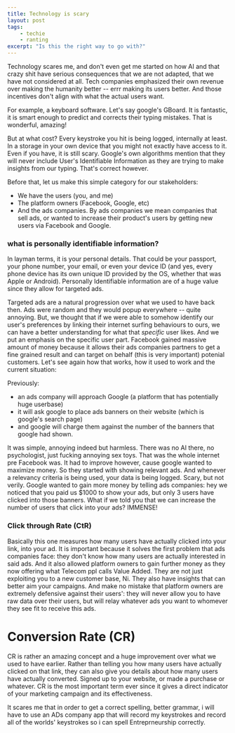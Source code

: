 ```yaml
---
title: Technology is scary
layout: post
tags:
    - techie
    - ranting
excerpt: "Is this the right way to go with?"
---
```



Technology scares me, and don't even get me started on how AI and that crazy shit have serious consequences that we are not adapted, that we have not considered at all. Tech companies emphasized their own revenue over making the humanity better -- errr making its users better. And those incentives don't align with what the actual users want. 

For example, a keyboard software. Let's say google's GBoard. It is fantastic, it is smart enough to predict and corrects their typing mistakes. That is wonderful, amazing!

But at what cost? Every keystroke you hit is being logged, internally at least. In a storage in your own device that you might not exactly have access to it. Even if you have, it is still scary. Google's own algorithms mention that they will never include User's Identifiable Information as they are trying to make insights from our typing. That's correct however.

Before that, let us make this simple category for our stakeholders:

- We have the users (you, and me)
- The platform owners (Facebook, Google, etc)
- And the ads companies. By ads companies we mean companies that sell ads, or wanted to increase their product's users by getting new users via Facebook and Google.

### what is personally identifiable information?

In layman terms, it is your personal details. That could be your passport, your phone number, your email, or even your device ID (and yes, every phone device has its own unique ID provided by the OS, whether that was Apple or Android). Personally Identifiable information are of a huge value since they allow for targeted ads.


Targeted ads are a natural progression over what we used to have back then. Ads were random and they would popup everywhere -- quite annoying. But, we thought that if we were able to somehow identify our user's preferences by linking their internet surfing behaviours to ours, we can have a better understanding for what that *specific* user likes. And we put an emphasis on the specific user part. Facebook gained massive amount of money because it allows their ads companies partners to get a fine grained result and can target on behalf (this is very important) potenial customers. Let's see again how that works, how it used to work and the current situation:

Previously:
- an ads company will approach Google (a platform that has potentially huge userbase)
- it will ask google to place ads banners on their website (which is google's search page)
- and google will charge them against the number of the banners that google had shown. 

It was simple, annoying indeed but harmless. There was no AI there, no psychologist, just fucking annoying sex toys. That was the whole internet pre Facebook was.
It had to improve however, cause google wanted to maximize money. So they started with showing relevant ads. And whenever a relevancy criteria is being used, your data is being logged. Scary, but not verily. Google wanted to gain more money by telling ads companies: hey we noticed that you paid us $1000 to show your ads, but only 3 users have clicked into those banners. What if we told you that we can increase the number of users that click into your ads? IMMENSE! 


### Click through Rate (CtR)

Basically this one measures how many users have actually clicked into your link, into your ad. It is important because it solves the first problem that ads companies face: they don't know how many users are actually interested in said ads. And it also allowed platform owners to gain further money as they now offering what Telecom ppl calls Value Added. They are not just exploiting you to a new customer base, Ni. They also have insights that can better aim your campaigns. And make no mistake that platform owners are extremely defensive against their users': they will never allow you to have raw data over their users, but will relay whatever ads you want to whomever they see fit to receive this ads.

# Conversion Rate (CR)

CR is rather an amazing concept and a huge improvement over what we used to have earlier. Rather than telling you how many users have actually clicked on that link, they can also give you details about how many users have actually converted. Signed up to your website, or made a purchase or whatever. CR is the most important term ever since it gives a direct indicator of your marketing campaign and its effectiveness.


It scares me that in order to get a correct spelling, better grammar, i will have to use an ADs company app that will record my keystrokes and record all of the worlds' keystrokes so i can spell Entreprneurship correctly. 


